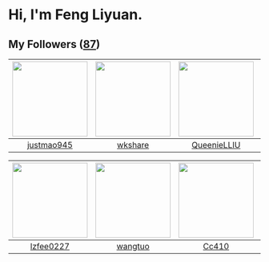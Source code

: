 # Hi, I'm Feng Liyuan.

## My Followers ([87](https://github.com/SunRunAway?tab=followers))

| <img src="https://avatars3.githubusercontent.com/u/619331?v=4" width="150" height="150" /> | <img src="https://avatars2.githubusercontent.com/u/2918384?v=4" width="150" height="150" /> | <img src="https://avatars2.githubusercontent.com/u/37468107?v=4" width="150" height="150" /> | <img src="https://avatars3.githubusercontent.com/u/1492263?v=4" width="150" height="150" /> |
| :----------------------------------------------------------------------------------------: | :-----------------------------------------------------------------------------------------: | :------------------------------------------------------------------------------------------: | :-----------------------------------------------------------------------------------------: |
|                         [justmao945](https://github.com/justmao945)                        |                            [wkshare](https://github.com/wkshare)                            |                         [QueenieLLIU](https://github.com/QueenieLLIU)                        |                             [nighca](https://github.com/nighca)                             |

| <img src="https://avatars1.githubusercontent.com/u/1984045?v=4" width="150" height="150" /> | <img src="https://avatars1.githubusercontent.com/u/1171686?v=4" width="150" height="150" /> | <img src="https://avatars1.githubusercontent.com/u/37112567?v=4" width="150" height="150" /> | <img src="https://avatars2.githubusercontent.com/u/14977542?v=4" width="150" height="150" /> |
| :-----------------------------------------------------------------------------------------: | :-----------------------------------------------------------------------------------------: | :------------------------------------------------------------------------------------------: | :------------------------------------------------------------------------------------------: |
|                          [lzfee0227](https://github.com/lzfee0227)                          |                            [wangtuo](https://github.com/wangtuo)                            |                               [Cc410](https://github.com/Cc410)                              |                          [SailerNote](https://github.com/SailerNote)                         |